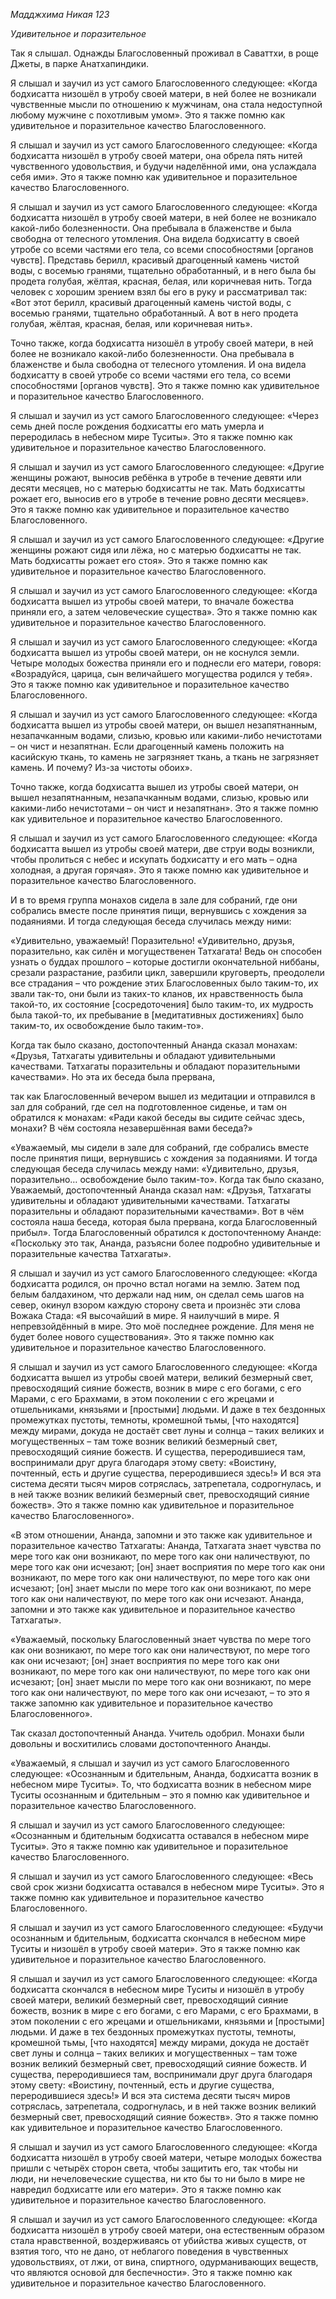 *Мадджхима Никая 123*

*Удивительное и поразительное*

Так я слышал\. Однажды Благословенный проживал в Саваттхи, в роще Джеты, в парке Анатхапиндики\.

Я слышал и заучил из уст самого Благословенного следующее: «Когда бодхисатта низошёл в утробу своей матери, в ней более не возникали чувственные мысли по отношению к мужчинам, она стала недоступной любому мужчине с похотливым умом»\. Это я также помню как удивительное и поразительное качество Благословенного\.

Я слышал и заучил из уст самого Благословенного следующее: «Когда бодхисатта низошёл в утробу своей матери, она обрела пять нитей чувственного удовольствия, и будучи наделённой ими, она услаждала себя ими»\. Это я также помню как удивительное и поразительное качество Благословенного\.

Я слышал и заучил из уст самого Благословенного следующее: «Когда бодхисатта низошёл в утробу своей матери, в ней более не возникало какой\-либо болезненности\.  Она пребывала в блаженстве и была свободна от телесного утомления\.  Она видела бодхисатту в своей утробе со всеми частями его тела, со всеми способностями \[органов чувств\]\. Представь берилл, красивый драгоценный камень чистой воды, с восемью гранями, тщательно обработанный,  и в него была бы продета голубая, жёлтая, красная, белая, или коричневая нить\. Тогда человек с хорошим зрением взял бы его в руку и рассматривал так: «Вот этот берилл, красивый драгоценный камень чистой воды, с восемью гранями, тщательно обработанный\.  А вот в него продета голубая, жёлтая, красная, белая, или коричневая нить»\.

Точно также, когда бодхисатта низошёл в утробу своей матери, в ней более не возникало какой\-либо болезненности\.  Она пребывала в блаженстве и была свободна от телесного утомления\.  И она видела бодхисатту в своей утробе со всеми частями его тела, со всеми способностями \[органов чувств\]\. Это я также помню как удивительное и поразительное качество Благословенного\.

Я слышал и заучил из уст самого Благословенного следующее: «Через семь дней после рождения бодхисатты его мать умерла и переродилась в небесном мире Туситы»\. Это я также помню как удивительное и поразительное качество Благословенного\.

Я слышал и заучил из уст самого Благословенного следующее: «Другие женщины рожают, выносив ребёнка в утробе в течение девяти или десяти месяцев,  но с матерью бодхисатты не так\.  Мать бодхисатты рожает его, выносив его в утробе в течение ровно десяти месяцев»\. Это я также помню как удивительное и поразительное качество Благословенного\.

Я слышал и заучил из уст самого Благословенного следующее: «Другие женщины рожают сидя или лёжа,  но с матерью бодхисатты не так\.  Мать бодхисатты рожает его стоя»\. Это я также помню как удивительное и поразительное качество Благословенного\.

Я слышал и заучил из уст самого Благословенного следующее: «Когда бодхисатта вышел из утробы своей матери, то вначале божества приняли его, а затем человеческие существа»\. Это я также помню как удивительное и поразительное качество Благословенного\.

Я слышал и заучил из уст самого Благословенного следующее: «Когда бодхисатта вышел из утробы своей матери, он не коснулся земли\. Четыре молодых божества приняли его и поднесли его матери, говоря: «Возрадуйся, царица, сын величайшего могущества родился у тебя»\. Это я также помню как удивительное и поразительное качество Благословенного\.

Я слышал и заучил из уст самого Благословенного следующее: «Когда бодхисатта вышел из утробы своей матери, он вышел незапятнанным, незапачканным водами, слизью, кровью или какими\-либо нечистотами – он чист и незапятнан\. Если драгоценный камень положить на касийскую ткань,  то камень не загрязняет ткань, а ткань не загрязняет камень\. И почему? Из\-за чистоты обоих»\.

Точно также, когда бодхисатта вышел из утробы своей матери, он вышел незапятнанным, незапачканным водами, слизью, кровью или какими\-либо нечистотами – он чист и незапятнан»\. Это я также помню как удивительное и поразительное качество Благословенного\.

Я слышал и заучил из уст самого Благословенного следующее: «Когда бодхисатта вышел из утробы своей матери, две струи воды возникли, чтобы пролиться с небес и искупать бодхисатту и его мать – одна холодная, а другая горячая»\. Это я также помню как удивительное и поразительное качество Благословенного\.

И в то время группа монахов сидела в зале для собраний, где они собрались вместе после принятия пищи, вернувшись с хождения за подаяниями\. И тогда следующая беседа случилась между ними:

«Удивительно, уважаемый\! Поразительно\! «Удивительно, друзья, поразительно, как силён и могущественен Татхагата\! Ведь он способен узнать о буддах прошлого – которые достигли окончательной ниббаны, срезали разрастание, разбили цикл, завершили круговерть, преодолели все страдания – что рождение этих Благословенных было таким\-то, их звали так\-то, они были из таких\-то кланов, их нравственность была такой\-то, их состояние \[сосредоточения\] было таким\-то, их мудрость была такой\-то, их пребывание в \[медитативных достижениях\] было таким\-то, их освобождение было таким\-то»\.

Когда так было сказано, достопочтенный Ананда сказал монахам: «Друзья, Татхагаты удивительны и обладают удивительными качествами\. Татхагаты поразительны и обладают поразительными качествами»\. Но эта их беседа была прервана,

так как Благословенный вечером вышел из медитации и отправился в зал для собраний, где сел на подготовленное сиденье, и там он обратился к монахам: «Ради какой беседы вы сидите сейчас здесь, монахи? В чём состояла незавершённая вами беседа?»

«Уважаемый, мы сидели в зале для собраний, где собрались вместе после принятия пищи, вернувшись с хождения за подаяниями\. И тогда следующая беседа случилась между нами: «Удивительно, друзья, поразительно… освобождение было таким\-то»\. Когда так было сказано, Уважаемый, достопочтенный Ананда сказал нам: «Друзья, Татхагаты удивительны и обладают удивительными качествами\. Татхагаты поразительны и обладают поразительными качествами»\. Вот в чём состояла наша беседа, которая была прервана, когда Благословенный прибыл»\. Тогда Благословенный обратился к достопочтенному Ананде:       «Поскольку это так, Ананда, разъясни более подробно удивительные и поразительные качества Татхагаты»\.

Я слышал и заучил из уст самого Благословенного следующее: «Когда бодхисатта родился, он прочно встал ногами на землю\.  Затем под белым балдахином, что держали над ним, он сделал семь шагов на север, окинул взором каждую сторону света и произнёс эти слова Вожака Стада: «Я высочайший в мире\.  Я наилучший в мире\.  Я непревзойдённый в мире\.  Это моё последнее рождение\.  Для меня не будет более нового существования»\. Это я также помню как удивительное и поразительное качество Благословенного\.

Я слышал и заучил из уст самого Благословенного следующее: «Когда бодхисатта вышел из утробы своей матери, великий безмерный свет, превосходящий сияние божеств, возник в мире с его богами, с его Марами, с его Брахмами, в этом поколении с его жрецами и отшельниками, князьями и \[простыми\] людьми\. И даже в тех бездонных промежутках пустоты, темноты, кромешной тьмы, \[что находятся\] между мирами, докуда не достаёт свет луны и солнца – таких великих и могущественных – там тоже возник великий безмерный свет, превосходящий сияние божеств\. И существа, переродившиеся там, воспринимали друг друга благодаря этому свету: «Воистину, почтенный, есть и другие существа, переродившиеся здесь\!» И вся эта система десяти тысяч миров сотряслась, затрепетала, содрогнулась,  и в ней также возник великий безмерный свет, превосходящий сияние божеств»\. Это я также помню как удивительное и поразительное качество Благословенного»\.

«В этом отношении, Ананда, запомни и это также как удивительное и поразительное качество Татхагаты: Ананда, Татхагата знает чувства по мере того как они возникают, по мере того как они наличествуют, по мере того как они исчезают; \[он\] знает восприятия по мере того как они возникают, по мере того как они наличествуют, по мере того как они исчезают; \[он\] знает мысли по мере того как они возникают, по мере того как они наличествуют, по мере того как они исчезают\. Ананда, запомни и это также как удивительное и поразительное качество Татхагаты»\.

«Уважаемый, поскольку Благословенный знает чувства по мере того как они возникают, по мере того как они наличествуют, по мере того как они исчезают; \[он\] знает восприятия по мере того как они возникают, по мере того как они наличествуют, по мере того как они исчезают; \[он\] знает мысли по мере того как они возникают, по мере того как они наличествуют, по мере того как они исчезают, – то это я также запомню как удивительное и поразительное качество Благословенного»\.

Так сказал достопочтенный Ананда\. Учитель одобрил\. Монахи были довольны и восхитились словами достопочтенного Ананды\.

«Уважаемый, я слышал и заучил из уст самого Благословенного следующее: «Осознанным и бдительным, Ананда, бодхисатта возник в небесном мире Туситы»\. То, что бодхисатта возник в небесном мире Туситы осознанным и бдительным – это я помню как удивительное и поразительное качество Благословенного\.

Я слышал и заучил из уст самого Благословенного следующее: «Осознанным и бдительным бодхисатта оставался в небесном мире Туситы»\. Это я также помню как удивительное и поразительное качество Благословенного\.

Я слышал и заучил из уст самого Благословенного следующее: «Весь свой срок жизни бодхисатта оставался в небесном мире Туситы»\. Это я также помню как удивительное и поразительное качество Благословенного\.

Я слышал и заучил из уст самого Благословенного следующее: «Будучи осознанным и бдительным, бодхисатта скончался в небесном мире Туситы и низошёл в утробу своей матери»\. Это я также помню как удивительное и поразительное качество Благословенного\.

Я слышал и заучил из уст самого Благословенного следующее: «Когда бодхисатта скончался в небесном мире Туситы и низошёл в утробу своей матери, великий безмерный свет, превосходящий сияние божеств, возник в мире с его богами, с его Марами, с его Брахмами, в этом поколении с его жрецами и отшельниками, князьями и \[простыми\] людьми\. И даже в тех бездонных промежутках пустоты, темноты, кромешной тьмы, \[что находятся\] между мирами, докуда не достаёт свет луны и солнца – таких великих и могущественных – там тоже возник великий безмерный свет, превосходящий сияние божеств\. И существа, переродившиеся там, воспринимали друг друга благодаря этому свету: «Воистину, почтенный, есть и другие существа, переродившиеся здесь\!» И вся эта система десяти тысяч миров сотряслась, затрепетала, содрогнулась,  и в ней также возник великий безмерный свет, превосходящий сияние божеств»\. Это я также помню как удивительное и поразительное качество Благословенного\.

Я слышал и заучил из уст самого Благословенного следующее: «Когда бодхисатта низошёл в утробу своей матери, четыре молодых божества пришли с четырёх сторон света, чтобы защитить его, так чтобы ни люди, ни нечеловеческие существа, ни кто бы то ни было в мире не навредил бодхисатте или его матери»\. Это я также помню как удивительное и поразительное качество Благословенного\.

Я слышал и заучил из уст самого Благословенного следующее: «Когда бодхисатта низошёл в утробу своей матери, она естественным образом стала нравственной,  воздерживаясь от убийства живых существ, от взятия того, что не дано, от неблагого поведения в чувственных удовольствиях, от лжи, от вина, спиртного, одурманивающих веществ, что являются основой для беспечности»\. Это я также помню как удивительное и поразительное качество Благословенного\.
